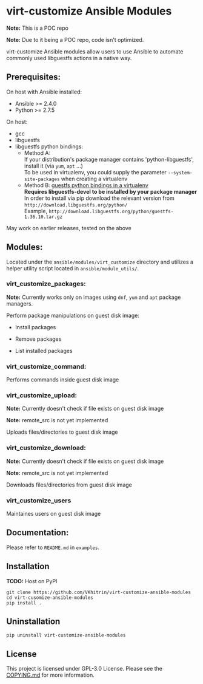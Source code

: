 # virt-customize Ansible Modules

**Note:** This is a POC repo

**Note:** Due to it being a POC repo, code isn't optimized.

virt-customize Ansible modules allow users to use Ansible to automate commonly used libguestfs actions in a native way.

## Prerequisites:

On host with Ansible installed:
* Ansible >= 2.4.0
* Python >= 2.7.5

On host:
* gcc
* libguestfs
* libguestfs python bindings:
    * Method A:  
    If your distribution's package manager contains 'python-libguestfs', install it (via `yum`, `apt` ...)  
    To be used in virtualenv, you could supply the parameter `--system-site-packages` when creating a virtualenv  
    * Method B:
    [guestfs python bindings in a virtualenv](http://libguestfs.org/guestfs-python.3.html#using-python-bindings-in-a-virtualenv)  
    **Requires libguestfs-devel to be installed by your package manager**  
    In order to install via pip download the relevant version from `http://download.libguestfs.org/python/`  
    Example, `http://download.libguestfs.org/python/guestfs-1.36.10.tar.gz`  

May work on earlier releases, tested on the above

## Modules:

Located under the `ansible/modules/virt_customize` directory and utilizes a helper utility script located in `ansible/module_utils/`.

### virt_customize_packages:

**Note:** Currently works only on images using `dnf`, `yum` and `apt` package managers.

Perform package manipulations on guest disk image:

* Install packages

* Remove packages

* List installed packages

### virt_customize_command:

Performs commands inside guest disk image

### virt_customize_upload:

**Note:** Currently doesn't check if file exists on guest disk image

**Note:** remote_src is not yet implemented

Uploads files/directories to guest disk image

### virt_customize_download:

**Note:** Currently doesn't check if file exists on guest disk image

**Note:** remote_src is not yet implemented

Downloads files/directories from guest disk image

### virt_customize_users

Maintaines users on guest disk image

## Documentation:

Please refer to `README.md` in `examples`.

## Installation

**TODO:** Host on PyPI

```
git clone https://github.com/VKhitrin/virt-customize-ansible-modules
cd virt-cusomize-ansible-modules
pip install .
```

## Uninstallation

```
pip uninstall virt-customize-ansible-modules
```

## License

This project is licensed under GPL-3.0 License. Please see the [COPYING.md](https://github.com/vkhitrin/virt-customize-ansible-modules/blob/master/COPYING.md) for more information.
